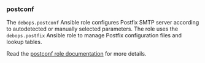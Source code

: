 ### postconf

The `debops.postconf` Ansible role configures Postfix SMTP server
according to autodetected or manually selected parameters. The role uses
the `debops.postfix` Ansible role to manage Postfix configuration files
and lookup tables.

Read the [postconf role documentation](https://docs.debops.org/en/stable-3.2/ansible/roles/postconf/) for more details.
